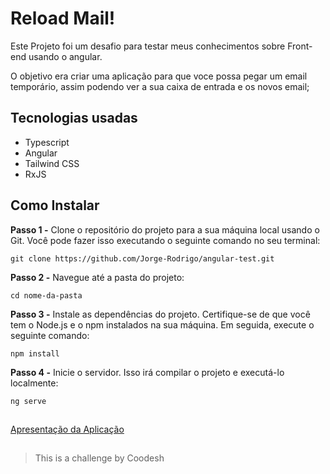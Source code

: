 # Reload Mail!

Este Projeto foi um desafio para testar meus conhecimentos sobre Front-end usando o angular.

O objetivo era criar uma aplicação para que voce possa pegar um email temporário, assim podendo ver a sua caixa de entrada e os novos email;

## Tecnologias usadas

- Typescript
- Angular 
- Tailwind CSS
- RxJS

## Como Instalar
 
 **Passo 1 -** Clone o repositório do projeto para a sua máquina local usando o Git. Você pode fazer isso executando o seguinte comando no seu terminal:
  ```
git clone https://github.com/Jorge-Rodrigo/angular-test.git
```

**Passo 2 -** Navegue até a pasta do projeto:

  ```
  cd nome-da-pasta
```

**Passo 3 -** Instale as dependências do projeto. Certifique-se de que você tem o Node.js e o npm instalados na sua máquina. Em seguida, execute o seguinte comando:
 ```
 npm install
```
 **Passo 4 -** Inicie o servidor. Isso irá compilar o projeto e executá-lo localmente:

 ```
 ng serve
```
##
  [Apresentação da Aplicação](https://www.loom.com/share/d6c3a1237ccc47f488e3e84e4f3118d8?sid=35d1caf6-a890-4a59-b349-44a0a7a5db2f)
##
> This is a challenge by Coodesh